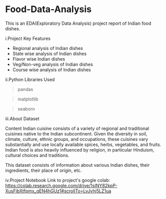 # Food-Data-Analysis

This is an EDA(Exploratory Data Analysis) project report of Indian food dishes.

i.Project Key Features

- Regional analysis of Indian dishes
- State wise analysis of Indian dishes
- Flavor wise Indian dishes
- Veg/Non-veg analysis of Indian dishes
- Course wise analysis of Indian dishes

  
ii.Python Libraries Used

 > pandas

 > matplotlib

 > seaborn


iii.About Dataset

Content
Indian cuisine consists of a variety of regional and traditional cuisines native to the Indian subcontinent. 
Given the diversity in soil, climate, culture, ethnic groups, and occupations, these cuisines vary substantially and use locally available spices, herbs, vegetables, and fruits. 
Indian food is also heavily influenced by religion, in particular Hinduism, cultural choices and traditions.

This dataset consists of information about various Indian dishes, their ingredients, their place of origin, etc.

  
iv.Project Notebook
Link to project's google colab: https://colab.research.google.com/drive/1sINY82kpP-XusFibXtfpmx_gEN4hGUz1#scrollTo=LvJvhj5LZ1ua

  
